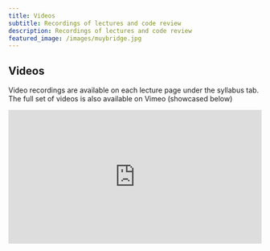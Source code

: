 ```yaml
---
title: Videos
subtitle: Recordings of lectures and code review 
description: Recordings of lectures and code review 
featured_image: /images/muybridge.jpg
---
```


## Videos 

Video recordings are available on each lecture page under the syllabus tab.  The full set of videos is also available on Vimeo (showcased below)

<div style='padding:52.84% 0 0 0;position:relative;'><iframe src='https://vimeo.com/showcase/6565319/embed' allowfullscreen frameborder='0' style='position:absolute;top:0;left:0;width:100%;height:100%;'></iframe></div>